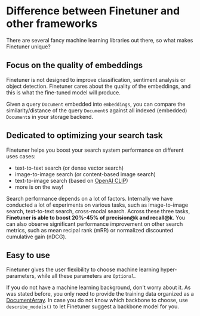 # Difference between Finetuner and other frameworks

There are several fancy machine learning libraries out there,
so what makes Finetuner unique?

## Focus on the quality of embeddings

Finetuner is not designed to improve classification,
sentiment analysis or object detection.
Finetuner cares about the quality of the embeddings,
and this is what the fine-tuned model will produce.

Given a query `Document` embedded into `embeddings`,
you can compare the similarity/distance of the query `Document`s against all indexed (embedded) `Document`s in your storage backend.


## Dedicated to optimizing your search task

Finetuner helps you boost your search system performance on different uses cases:

+ text-to-text search (or dense vector search)
+ image-to-image search (or content-based image search)
+ text-to-image search (based on [OpenAI CLIP](https://openai.com/blog/clip/))
+ more is on the way!

Search performance depends on a lot of factors.
Internally we have conducted a lot of experiments on various tasks,
such as image-to-image search,
text-to-text search,
cross-modal search.
Across these three tasks,
**Finetuner is able to boost 20%-45% of precision@k and recall@k**.
You can also observe significant performance improvement on other search metrics,
such as mean recipal rank (mRR) or normalized discounted cumulative gain (nDCG).

## Easy to use

Finetuner gives the user flexibility to choose machine learning hyper-parameters,
while all these parameters are `Optional`.

If you do not have a machine learning background,
don't worry about it.
As was stated before, you only need to provide the training data organized as a [DocumentArray](https://docarray.jina.ai/).
In case you do not know which backbone to choose,
use `describe_models()` to let Finetuner suggest a backbone model for you.